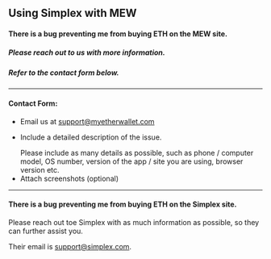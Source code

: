 ## Using Simplex with MEW

#### There is a bug preventing me from buying ETH on the MEW site.

##### Please reach out to us with more information.

##### Refer to the contact form below.

* * *

#### Contact Form:

- Email us at support@myetherwallet.com
- <p>Include a detailed description of the issue.</p>
  <note>Please include as many details as possible, such as phone / computer model, OS number, version of the app / site you are using, browser version etc.</note>
- Attach screenshots (optional)

* * *

#### There is a bug preventing me from buying ETH on the Simplex site.

Please reach out toe Simplex with as much information as possible, so they can further assist you.

Their email is support@simplex.com.
